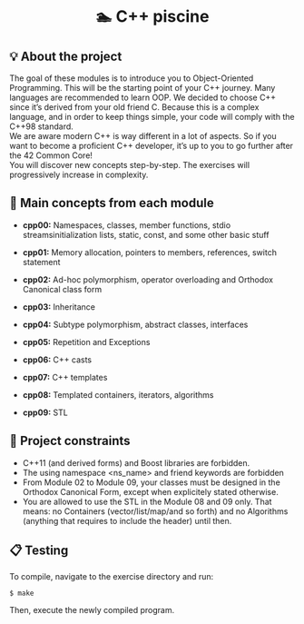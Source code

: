 <h1 align="center">
	🏊 C++ piscine
</h1>

## 💡 About the project

The goal of these modules is to introduce you to Object-Oriented Programming. This will be the starting point of your C++ journey. Many languages are recommended to learn OOP. We decided to choose C++ since it’s derived from your old friend C. Because this is a complex language, and in order to keep things simple, your code will comply with the C++98 standard.  
We are aware modern C++ is way different in a lot of aspects. So if you want to become a proficient C++ developer, it’s up to you to go further after the 42 Common Core!  
You will discover new concepts step-by-step. The exercises will progressively increase in complexity.

## 💭 Main concepts from each module

- **cpp00:** Namespaces, classes, member functions, stdio streamsinitialization lists, static, const, and some other basic stuff

- **cpp01:** Memory allocation, pointers to members, references, switch statement

- **cpp02:** Ad-hoc polymorphism, operator overloading and Orthodox Canonical class form

- **cpp03:** Inheritance

- **cpp04:** Subtype polymorphism, abstract classes, interfaces

- **cpp05:** Repetition and Exceptions

- **cpp06:** C++ casts

- **cpp07:** C++ templates

- **cpp08:** Templated containers, iterators, algorithms

- **cpp09:** STL

## 🚫 Project constraints

- C++11 (and derived forms) and Boost libraries are forbidden.
- The using namespace <ns_name> and friend keywords are forbidden
- From Module 02 to Module 09, your classes must be designed in the Orthodox Canonical Form, except when explicitely stated otherwise.
- You are allowed to use the STL in the Module 08 and 09 only. That means: no Containers (vector/list/map/and so forth) and no Algorithms (anything that requires to include the <algorithm> header) until then.

## 📋 Testing

To compile, navigate to the exercise directory and run:

```shell
$ make 
```

Then, execute the newly compiled program.
